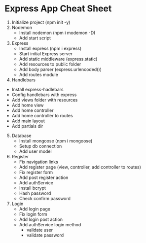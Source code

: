 # Express App Cheat Sheet

1. Initialize project (npm init -y)
2. Nodemon 
   * Install nodemon (npm i modemon -D)
   * Add start script
3. Express
   * Install express (npm i express)
   * Start initial Express server
   * Add static middleware (express.static)
   * Add resources to public folder
   * Add body parser (express.urlencoded())
   * Add routes module
4.  Handlebars   
   * Install express-hadlebars
   * Config handlebars with express
   * Add views folder with resources
   * Add home view
   * Add home controller
   * Add home controller to routes
   * Add main layout
   * Add partials dir
5. Database
   * Install mongoose (npm i mongoose) 
   * Setup db connection
   * Add user model
6. Register
   * Fix navigation links
   * Add register page (view, controller, add controller to routes)
   * Fix register form   
   * Add post register action
   * Add authService
   * Install bcrypt 
   * Hash password
   * Check confirm password
7. Login
   * Add login page   
   * Fix login form
   * Add login post action
   * Add authService login method
      * validate user
      * validate password
      
   
